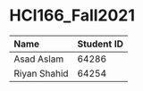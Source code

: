 # HCI166_Fall2021

| Name | Student ID |
|:--------- | :--------- |
| Asad Aslam | 64286 |
| Riyan Shahid | 64254 |
